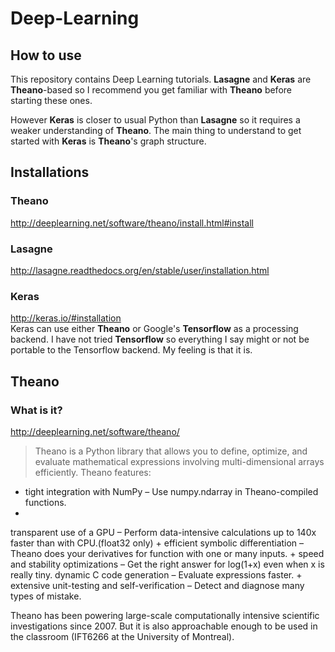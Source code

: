 # Deep-Learning


How to use
---

This repository contains Deep Learning tutorials. 
**Lasagne** and **Keras** are **Theano**-based so I recommend you get familiar with **Theano** before starting these ones.  

However **Keras** is closer to usual Python than **Lasagne** so it requires a weaker understanding of **Theano**. The main thing to understand to get started with **Keras** is **Theano**'s graph structure.

Installations
---

### Theano
<http://deeplearning.net/software/theano/install.html#install>

### Lasagne
<http://lasagne.readthedocs.org/en/stable/user/installation.html>

### Keras
<http://keras.io/#installation>  
Keras can use either **Theano** or Google's **Tensorflow** as a processing backend. I have not tried **Tensorflow** so everything I say might or not be portable to the Tensorflow backend. My feeling is that it is. 

Theano
---
### What is it?
<http://deeplearning.net/software/theano/>

>Theano is a Python library that allows you to define, optimize, and evaluate mathematical expressions involving multi-dimensional arrays efficiently. Theano features:
>
+ tight integration with NumPy – Use numpy.ndarray in Theano-compiled functions.
+ 
transparent use of a GPU – Perform data-intensive calculations up to 140x faster than with CPU.(float32 only)
+ 
efficient symbolic differentiation – Theano does your derivatives for function with one or many inputs.
+ 
speed and stability optimizations – Get the right answer for log(1+x) even when x is really tiny.
dynamic C code generation – Evaluate expressions faster.
+ 
extensive unit-testing and self-verification – Detect and diagnose many types of mistake.
>
Theano has been powering large-scale computationally intensive scientific investigations since 2007. But it is also approachable enough to be used in the classroom (IFT6266 at the University of Montreal).




